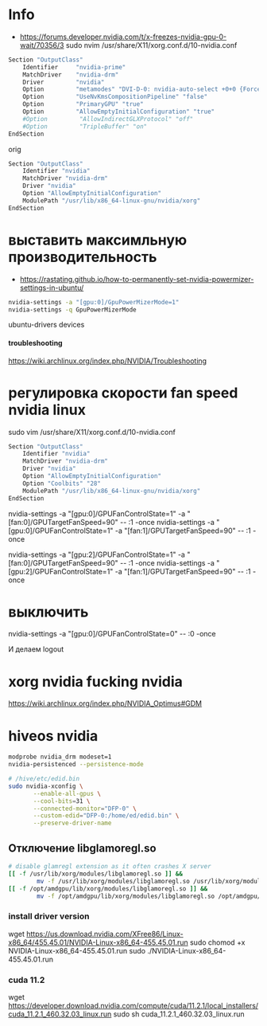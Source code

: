 # Info
- https://forums.developer.nvidia.com/t/x-freezes-nvidia-gpu-0-wait/70356/3
sudo nvim /usr/share/X11/xorg.conf.d/10-nvidia.conf


```bash
Section "OutputClass"
    Identifier     "nvidia-prime"
    MatchDriver    "nvidia-drm"
    Driver         "nvidia"
    Option         "metamodes" "DVI-D-0: nvidia-auto-select +0+0 {ForceCompositionPipeline=On}"
    Option         "UseNvKmsCompositionPipeline" "false"
    Option         "PrimaryGPU" "true"
    Option         "AllowEmptyInitialConfiguration" "true"
    #Option         "AllowIndirectGLXProtocol" "off"
    #Option         "TripleBuffer" "on"
EndSection
```

orig

```bash
Section "OutputClass"
    Identifier "nvidia"
    MatchDriver "nvidia-drm"
    Driver "nvidia"
    Option "AllowEmptyInitialConfiguration"
    ModulePath "/usr/lib/x86_64-linux-gnu/nvidia/xorg"
EndSection
```

# выставить максимльную производительность

- https://rastating.github.io/how-to-permanently-set-nvidia-powermizer-settings-in-ubuntu/

```bash
nvidia-settings -a "[gpu:0]/GpuPowerMizerMode=1"
nvidia-settings -q GpuPowerMizerMode
```

ubuntu-drivers devices

#### troubleshooting

https://wiki.archlinux.org/index.php/NVIDIA/Troubleshooting

# регулировка скорости fan speed nvidia linux
sudo vim /usr/share/X11/xorg.conf.d/10-nvidia.conf

```bash
Section "OutputClass"
    Identifier "nvidia"
    MatchDriver "nvidia-drm"
    Driver "nvidia"
    Option "AllowEmptyInitialConfiguration"
    Option "Coolbits" "28"
    ModulePath "/usr/lib/x86_64-linux-gnu/nvidia/xorg"
EndSection
```

nvidia-settings -a "[gpu:0]/GPUFanControlState=1" -a "[fan:0]/GPUTargetFanSpeed=90" --  :1 -once
nvidia-settings -a "[gpu:0]/GPUFanControlState=1" -a "[fan:1]/GPUTargetFanSpeed=90" --  :1 -once

nvidia-settings -a "[gpu:2]/GPUFanControlState=1" -a "[fan:0]/GPUTargetFanSpeed=90" --  :1 -once
nvidia-settings -a "[gpu:2]/GPUFanControlState=1" -a "[fan:1]/GPUTargetFanSpeed=90" --  :1 -once

# выключить
nvidia-settings -a "[gpu:0]/GPUFanControlState=0" -- :0 -once

И делаем logout

# xorg nvidia fucking nvidia
https://wiki.archlinux.org/index.php/NVIDIA_Optimus#GDM

# hiveos nvidia

```bash
modprobe nvidia_drm modeset=1
nvidia-persistenced --persistence-mode
```

```bash
# /hive/etc/edid.bin
sudo nvidia-xconfig \
       --enable-all-gpus \
       --cool-bits=31 \
       --connected-monitor="DFP-0" \
       --custom-edid="DFP-0:/home/ed/edid.bin" \
       --preserve-driver-name
```

## Отключение libglamoregl.so

```bash
# disable glamregl extension as it often crashes X server
[[ -f /usr/lib/xorg/modules/libglamoregl.so ]] &&
        mv -f /usr/lib/xorg/modules/libglamoregl.so /usr/lib/xorg/modules/libglamoregl.so.disabled
[[ -f /opt/amdgpu/lib/xorg/modules/libglamoregl.so ]] &&
        mv -f /opt/amdgpu/lib/xorg/modules/libglamoregl.so /opt/amdgpu/lib/xorg/modules/libglamoregl.so.disabled
```


### install driver version
wget https://us.download.nvidia.com/XFree86/Linux-x86_64/455.45.01/NVIDIA-Linux-x86_64-455.45.01.run
sudo chomod +x NVIDIA-Linux-x86_64-455.45.01.run
sudo ./NVIDIA-Linux-x86_64-455.45.01.run

### cuda 11.2
wget https://developer.download.nvidia.com/compute/cuda/11.2.1/local_installers/cuda_11.2.1_460.32.03_linux.run
sudo sh cuda_11.2.1_460.32.03_linux.run

